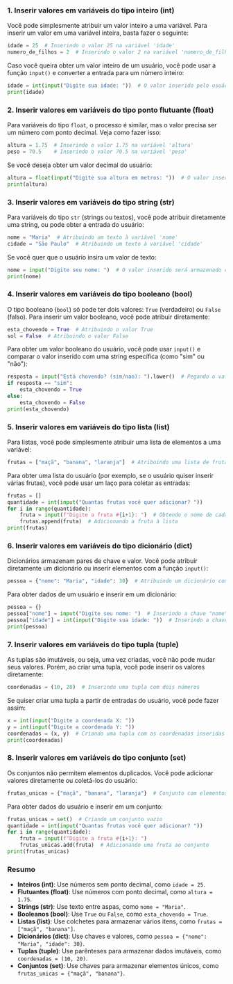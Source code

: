 ### 1. **Inserir valores em variáveis do tipo inteiro (int)**

Você pode simplesmente atribuir um valor inteiro a uma variável. Para inserir um valor em uma variável inteira, basta fazer o seguinte:

```python
idade = 25  # Inserindo o valor 25 na variável 'idade'
numero_de_filhos = 2  # Inserindo o valor 2 na variável 'numero_de_filhos'
```

Caso você queira obter um valor inteiro de um usuário, você pode usar a função `input()` e converter a entrada para um número inteiro:

```python
idade = int(input("Digite sua idade: "))  # O valor inserido pelo usuário será convertido para inteiro
print(idade)
```

### 2. **Inserir valores em variáveis do tipo ponto flutuante (float)**

Para variáveis do tipo `float`, o processo é similar, mas o valor precisa ser um número com ponto decimal. Veja como fazer isso:

```python
altura = 1.75  # Inserindo o valor 1.75 na variável 'altura'
peso = 70.5    # Inserindo o valor 70.5 na variável 'peso'
```

Se você deseja obter um valor decimal do usuário:

```python
altura = float(input("Digite sua altura em metros: "))  # O valor inserido será convertido para float
print(altura)
```

### 3. **Inserir valores em variáveis do tipo string (str)**

Para variáveis do tipo `str` (strings ou textos), você pode atribuir diretamente uma string, ou pode obter a entrada do usuário:

```python
nome = "Maria"  # Atribuindo um texto à variável 'nome'
cidade = "São Paulo"  # Atribuindo um texto à variável 'cidade'
```

Se você quer que o usuário insira um valor de texto:

```python
nome = input("Digite seu nome: ")  # O valor inserido será armazenado como uma string
print(nome)
```

### 4. **Inserir valores em variáveis do tipo booleano (bool)**

O tipo booleano (`bool`) só pode ter dois valores: `True` (verdadeiro) ou `False` (falso). Para inserir um valor booleano, você pode atribuir diretamente:

```python
esta_chovendo = True  # Atribuindo o valor True
sol = False  # Atribuindo o valor False
```

Para obter um valor booleano do usuário, você pode usar `input()` e comparar o valor inserido com uma string específica (como "sim" ou "não"):

```python
resposta = input("Está chovendo? (sim/nao): ").lower()  # Pegando o valor e transformando para minúsculas
if resposta == "sim":
    esta_chovendo = True
else:
    esta_chovendo = False
print(esta_chovendo)
```

### 5. **Inserir valores em variáveis do tipo lista (list)**

Para listas, você pode simplesmente atribuir uma lista de elementos a uma variável:

```python
frutas = ["maçã", "banana", "laranja"]  # Atribuindo uma lista de frutas à variável 'frutas'
```

Para obter uma lista do usuário (por exemplo, se o usuário quiser inserir várias frutas), você pode usar um laço para coletar as entradas:

```python
frutas = []
quantidade = int(input("Quantas frutas você quer adicionar? "))
for i in range(quantidade):
    fruta = input(f"Digite a fruta #{i+1}: ")  # Obtendo o nome de cada fruta
    frutas.append(fruta)  # Adicionando a fruta à lista
print(frutas)
```

### 6. **Inserir valores em variáveis do tipo dicionário (dict)**

Dicionários armazenam pares de chave e valor. Você pode atribuir diretamente um dicionário ou inserir elementos com a função `input()`:

```python
pessoa = {"nome": "Maria", "idade": 30}  # Atribuindo um dicionário com chaves e valores
```

Para obter dados de um usuário e inserir em um dicionário:

```python
pessoa = {}
pessoa["nome"] = input("Digite seu nome: ")  # Inserindo a chave "nome" e o valor fornecido pelo usuário
pessoa["idade"] = int(input("Digite sua idade: "))  # Inserindo a chave "idade" e o valor fornecido
print(pessoa)
```

### 7. **Inserir valores em variáveis do tipo tupla (tuple)**

As tuplas são imutáveis, ou seja, uma vez criadas, você não pode mudar seus valores. Porém, ao criar uma tupla, você pode inserir os valores diretamente:

```python
coordenadas = (10, 20)  # Inserindo uma tupla com dois números
```

Se quiser criar uma tupla a partir de entradas do usuário, você pode fazer assim:

```python
x = int(input("Digite a coordenada X: "))
y = int(input("Digite a coordenada Y: "))
coordenadas = (x, y)  # Criando uma tupla com as coordenadas inseridas
print(coordenadas)
```

### 8. **Inserir valores em variáveis do tipo conjunto (set)**

Os conjuntos não permitem elementos duplicados. Você pode adicionar valores diretamente ou coletá-los do usuário:

```python
frutas_unicas = {"maçã", "banana", "laranja"}  # Conjunto com elementos únicos
```

Para obter dados do usuário e inserir em um conjunto:

```python
frutas_unicas = set()  # Criando um conjunto vazio
quantidade = int(input("Quantas frutas você quer adicionar? "))
for i in range(quantidade):
    fruta = input(f"Digite a fruta #{i+1}: ")
    frutas_unicas.add(fruta)  # Adicionando uma fruta ao conjunto
print(frutas_unicas)
```

### Resumo

* **Inteiros (int)**: Use números sem ponto decimal, como `idade = 25`.
* **Flutuantes (float)**: Use números com ponto decimal, como `altura = 1.75`.
* **Strings (str)**: Use texto entre aspas, como `nome = "Maria"`.
* **Booleanos (bool)**: Use `True` ou `False`, como `esta_chovendo = True`.
* **Listas (list)**: Use colchetes para armazenar vários itens, como `frutas = ["maçã", "banana"]`.
* **Dicionários (dict)**: Use chaves e valores, como `pessoa = {"nome": "Maria", "idade": 30}`.
* **Tuplas (tuple)**: Use parênteses para armazenar dados imutáveis, como `coordenadas = (10, 20)`.
* **Conjuntos (set)**: Use chaves para armazenar elementos únicos, como `frutas_unicas = {"maçã", "banana"}`.

